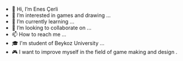 - 👋 Hi, I’m Enes Çerli
- 👀 I’m interested in games and drawing ...
- 🌱 I’m currently learning ...
- 💞️ I’m looking to collaborate on ...
- 📫 How to reach me ...
- 🎓 I'm student of Beykoz University ...
- 🎮 I want to improve myself in the field of game making and design .
<!---
enescerli/enescerli is a ✨ special ✨ repository because its `README.md` (this file) appears on your GitHub profile.
You can click the Preview link to take a look at your changes.
--->
